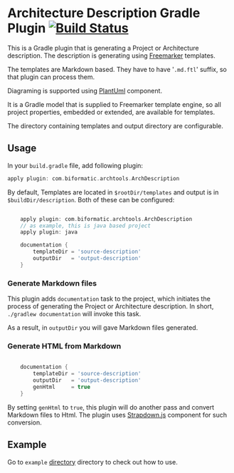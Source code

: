 Architecture Description Gradle Plugin [![Build Status](https://travis-ci.org/amilenovic/ArchDescriptionGradlePlugin.svg?branch=master)](https://travis-ci.org/amilenovic/ArchDescriptionGradlePlugin)
======================================

This is a Gradle plugin that is generating a Project or Architecture description.
The description is generating using [Freemarker](http://freemarker.org) templates.

The templates are Markdown based. They have to have '```.md.ftl```' suffix, so that
plugin can process them.

Diagraming is supported using [PlantUml](http://plantuml.com) component.

It is a Gradle model that is supplied to Freemarker template engine, so all project
properties, embedded or extended, are available for templates.

The directory containing templates and output directory are configurable.


## Usage 

In your ```build.gradle``` file, add following plugin:

``` groovy
apply plugin: com.biformatic.archtools.ArchDescription
```

By default, Templates are located in ```$rootDir/templates``` and output is in
```$buildDir/description```. Both of these can be configured:

``` groovy

    apply plugin: com.biformatic.archtools.ArchDescription
    // as example, this is java based project
    apply plugin: java

    documentation {
        templateDir = 'source-description'
        outputDir   = 'output-description'    
    }

```

### Generate Markdown files

This plugin adds ```documentation``` task to the project, which initiates the
process of generating the Project or Architecture description. In short, 
```./gradlew documentation``` will invoke this task.

As a result, in ```outputDir``` you will gave Markdown files generated.

### Generate HTML from Markdown

``` groovy

    documentation {
        templateDir = 'source-description'
        outputDir   = 'output-description'    
        genHtml     = true
    }

```

By setting ```genHtml``` to ```true```, this plugin will do another pass and convert
Markdown files to Html. The plugin uses [Strapdown.js](http://strapdownjs.com/) component
for such conversion.


## Example

Go to ```example``` [directory](example/ArchDescriptionTest) directory to check out how to use.